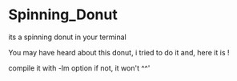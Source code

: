 # Spinning_Donut
its a spinning donut in your terminal

You may have heard about this donut, i tried to do it and, here it is !

compile it with -lm option if not, it won't ^^'
